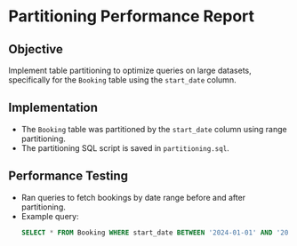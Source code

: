 # Partitioning Performance Report

## Objective

Implement table partitioning to optimize queries on large datasets, specifically for the `Booking` table using the `start_date` column.

## Implementation

- The `Booking` table was partitioned by the `start_date` column using range partitioning.
- The partitioning SQL script is saved in `partitioning.sql`.

## Performance Testing

- Ran queries to fetch bookings by date range before and after partitioning.
- Example query:
  ```sql
  SELECT * FROM Booking WHERE start_date BETWEEN '2024-01-01' AND '2024-01-31';